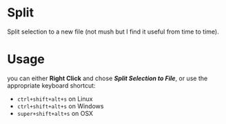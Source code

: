 Split
=====

Split selection to a new file (not mush but I find it useful from time to time).

Usage
=====

you can either **Right Click** and chose ***Split Selection to File***, or use the appropriate keyboard shortcut:
* ```ctrl+shift+alt+s``` on Linux
* ```ctrl+shift+alt+s``` on Windows
* ```super+shift+alt+s``` on OSX
